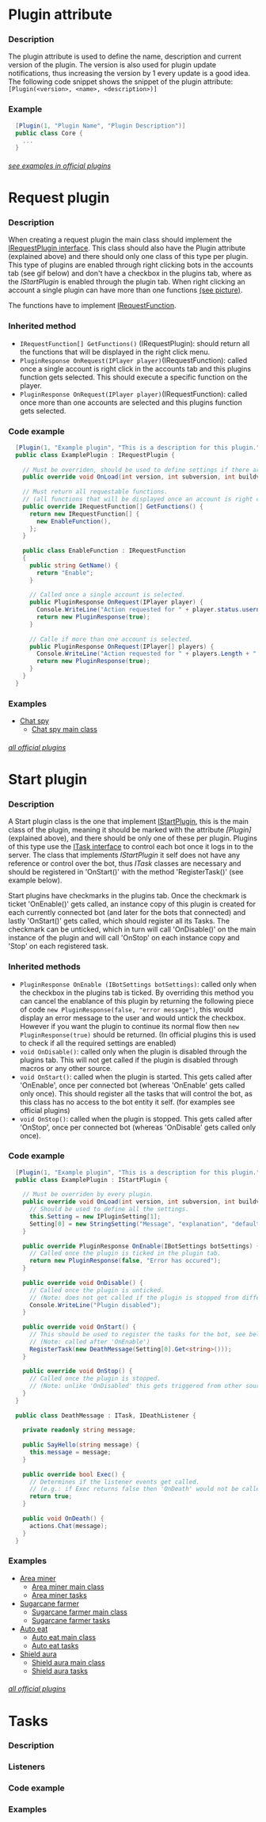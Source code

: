 # Plugin attribute
### Description
The plugin attribute is used to define the name, description and current version of the plugin. The version is also used for plugin update notifications, thus increasing the version by 1 every update is a good idea. The following code snippet shows the snippet of the plugin attribute:
`[Plugin(<version>, <name>, <description>)]`

### Example
```c#
  [Plugin(1, "Plugin Name", "Plugin Description")]
  public class Core {
    ...
  }
```
###### *[see examples in official plugins](https://github.com/OnlyQubes/OQ.MineBot.Plugins)*

# Request plugin
### Description
When creating a request plugin the main class should implement the [IRequestPlugin interface](https://github.com/OnlyQubes/OQ.MineBot.PluginBase/blob/master/Base/Plugin/IRequestPlugin.cs). This class should also have the Plugin attribute (explained above) and there should only one class of this type per plugin. This type of plugins are enabled through right clicking bots in the accounts tab (see gif below) and don't have a checkbox in the plugins tab, where as the *IStartPlugin* is enabled through the plugin tab.
When right clicking an account a single plugin can have more than one functions [(see picture)](https://i.imgur.com/wYvFZIM.png).

The functions have to implement [IRequestFunction]().

### Inherited method
* `IRequestFunction[] GetFunctions()` (IRequestPlugin): should return all the functions that will be displayed in the right click menu.
* `PluginResponse OnRequest(IPlayer player)`(IRequestFunction): called once a single account is right click in the accounts tab and this plugins function gets selected. This should execute a specific function on the player.
* `PluginResponse OnRequest(IPlayer player)`(IRequestFunction): called once more than one accounts are selected and this plugins function gets selected.

### Code example
```c#
  [Plugin(1, "Example plugin", "This is a description for this plugin.")]
  public class ExamplePlugin : IRequestPlugin {
  
    // Must be overriden, should be used to define settings if there are any.
    public override void OnLoad(int version, int subversion, int buildversion) {}
  
    // Must return all requestable functions.
    // (all functions that will be displayed once an account is right clicked)
    public override IRequestFunction[] GetFunctions() {
      return new IRequestFunction[] {
        new EnableFunction(), 
      };
    }
    
    public class EnableFunction : IRequestFunction
    {
      public string GetName() {
        return "Enable";
      }
      
      // Called once a single account is selected.
      public PluginResponse OnRequest(IPlayer player) {
        Console.WriteLine("Action requested for " + player.status.username);
        return new PluginResponse(true);
      }
      
      // Calle if more than one account is selected.
      public PluginResponse OnRequest(IPlayer[] players) {
        Console.WriteLine("Action requested for " + players.Length + " bots");
        return new PluginResponse(true);
      }
    }
  }
```

### Examples
* [Chat spy](https://github.com/OnlyQubes/OQ.MineBot.Plugins/tree/master/ChatSpyPlugin)
  * [Chat spy main class](https://github.com/OnlyQubes/OQ.MineBot.Plugins/blob/master/ChatSpyPlugin/PluginCore.cs)
###### *[all official plugins](https://github.com/OnlyQubes/OQ.MineBot.Plugins)*



# Start plugin
### Description
A Start plugin class is the one that implement [IStartPlugin](https://github.com/OnlyQubes/OQ.MineBot.PluginBase/blob/master/Base/Plugin/IStartPlugin.cs), this is the main class of the plugin, meaning it should be marked with the attribute *\[Plugin\]* (explained above), and there should be only one of these per plugin. Plugins of this type use the [ITask interface](https://github.com/OnlyQubes/OQ.MineBot.PluginBase/blob/master/Base/Plugin/Tasks/ITask.cs) to control each bot once it logs in to the server. The class that implements *IStartPlugin* it self does not have any reference or control over the bot, thus *ITask* classes are necessary and should be registered in 'OnStart()' with the method 'RegisterTask()' (see example below).

Start plugins have checkmarks in the plugins tab. Once the checkmark is ticket 'OnEnable()' gets called, an instance copy of this plugin is created for each currently connected bot (and later for the bots that connected) and lastly 'OnStart()' gets called, which should register all its Tasks. The checkmark can be unticked, which in turn will call 'OnDisable()' on the main instance of the plugin and will call 'OnStop' on each instance copy and 'Stop' on each registered task.
### Inherited methods
* `PluginResponse OnEnable (IBotSettings botSettings)`: called only when the checkbox in the plugins tab is ticked. By overriding this method you can cancel the enablance of this plugin by returning the following piece of code `new PluginResponse(false, "error message")`, this would display an error message to the user and would untick the checkbox. However if you want the plugin to continue its normal flow then `new PluginResponse(true)` should be returned.
(In official plugins this is used to check if all the required settings are enabled)
* `void OnDisable()`: called only when the plugin is disabled through the plugins tab. This will not get called if the plugin is disabled through macros or any other source.
* `void OnStart()`: called when the plugin is started. This gets called after 'OnEnable', once per connected bot (whereas 'OnEnable' gets called only once). This should register all the tasks that will control the bot, as this class has no access to the bot entity it self. (for examples see official plugins)
* `void OnStop()`: called when the plugin is stopped. This gets called after 'OnStop', once per connected bot (whereas 'OnDisable' gets called only once).
### Code example
```c#
  [Plugin(1, "Example plugin", "This is a description for this plugin.")]
  public class ExamplePlugin : IStartPlugin {
    
    // Must be overriden by every plugin.
    public override void OnLoad(int version, int subversion, int buildversion) {
      // Should be used to define all the settings.
      this.Setting = new IPluginSetting[1];
      Setting[0] = new StringSetting("Message", "explanation", "default message");
    }
    
    public override PluginResponse OnEnable(IBotSettings botSettings) {
      // Called once the plugin is ticked in the plugin tab.
      return new PluginResponse(false, "Error has occured");
    }
    
    public override void OnDisable() {
      // Called once the plugin is unticked.
      // (Note: does not get called if the plugin is stopped from different sources, such as macros)
      Console.WriteLine("Plugin disabled");
    }
    
    public override void OnStart() {
      // This should be used to register the tasks for the bot, see below.
      // (Note: called after 'OnEnable')
      RegisterTask(new DeathMessage(Setting[0].Get<string>()));
    }
    
    public override void OnStop() {
      // Called once the plugin is stopped.
      // (Note: unlike 'OnDisabled' this gets triggered from other sources, not only plugins tab)
    }
  }
  
  public class DeathMessage : ITask, IDeathListener {
    
    private readonly string message;
    
    public SayHello(string message) {
      this.message = message;
    }
    
    public override bool Exec() {
      // Determines if the listener events get called.
      // (e.g.: if Exec returns false then 'OnDeath' would not be called when the bot dies)
      return true;
    }
    
    public void OnDeath() {
      actions.Chat(message);
    }
  }
```
### Examples
* [Area miner](https://github.com/OnlyQubes/OQ.MineBot.Plugins/blob/master/AreaMiner)
  * [Area miner main class](https://github.com/OnlyQubes/OQ.MineBot.Plugins/blob/master/AreaMiner/PluginCore.cs)
  * [Area miner tasks](https://github.com/OnlyQubes/OQ.MineBot.Plugins/tree/master/AreaMiner/Tasks)
* [Sugarcane farmer](https://github.com/OnlyQubes/OQ.MineBot.Plugins/tree/master/SugarcaneFarmerPlugin)
  * [Sugarcane farmer main class](https://github.com/OnlyQubes/OQ.MineBot.Plugins/blob/master/SugarcaneFarmerPlugin/PluginCore.cs)
  * [Sugarcane farmer tasks](https://github.com/OnlyQubes/OQ.MineBot.Plugins/tree/master/SugarcaneFarmerPlugin/Tasks)
* [Auto eat](https://github.com/OnlyQubes/OQ.MineBot.Plugins/blob/master/AutoEatPlugin/)
  * [Auto eat main class](https://github.com/OnlyQubes/OQ.MineBot.Plugins/blob/master/AutoEatPlugin/PluginCore.cs)
  * [Auto eat tasks](https://github.com/OnlyQubes/OQ.MineBot.Plugins/tree/master/AutoEatPlugin/Tasks)
* [Shield aura](https://github.com/OnlyQubes/OQ.MineBot.Plugins/tree/master/ShieldPlugin)
  * [Shield aura main class](https://github.com/OnlyQubes/OQ.MineBot.Plugins/blob/master/ShieldPlugin/PluginCore.cs)
  * [Shield aura tasks](https://github.com/OnlyQubes/OQ.MineBot.Plugins/tree/master/ShieldPlugin/Tasks)
###### *[all official plugins](https://github.com/OnlyQubes/OQ.MineBot.Plugins)*



# Tasks
### Description
### Listeners
### Code example
### Examples
